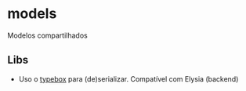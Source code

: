 # models

Modelos compartilhados

## Libs

- Uso o [typebox](https://github.com/sinclairzx81/typebox#readme) para (de)serializar. Compatível com Elysia (backend)